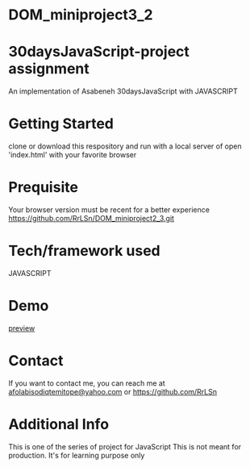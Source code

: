 # DOM_miniproject3_2
# 30daysJavaScript-project assignment
An implementation of Asabeneh 30daysJavaScript with JAVASCRIPT

# Getting Started
clone or download this respository and run with a local server of open 'index.html' with your favorite browser

# Prequisite
Your browser version must be recent for a better experience https://github.com/RrLSn/DOM_miniproject2_3.git

# Tech/framework used
JAVASCRIPT

# Demo
[preview]()

# Contact
If you want to contact me, you can reach me at
afolabisodiqtemitope@yahoo.com or
https://github.com/RrLSn

# Additional Info
This is one of the series of project for JavaScript
This is not meant for production. It's for learning purpose only
